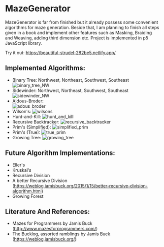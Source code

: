 # MazeGenerator

MazeGenerator is far from finished but it already possess some convenient algorithms for maze generation.
Beside that, I am planning to finish all steps given in a book and implement other features such as Masking, Braiding and Weaving, adding third dimension etc.
Project is implemented in p5 JavaScript library.

Try it out: https://beautiful-strudel-282be5.netlify.app/

## Implemented Algorithms:
  * Binary Tree: Northwest, Northeast, Southwest, Southeast
  ![binary_tree_NW](https://github.com/IlijaRa/MazeGenerator/assets/64584067/82f0e222-a537-4afa-9064-80ffa7ca78ff)
  * Sidewinder: Northwest, Northeast, Southwest, Southeast
  ![sidewinder_NW](https://github.com/IlijaRa/MazeGenerator/assets/64584067/987af962-5790-4096-aadc-518917c39d3b)
  * Aldous-Broder:                                                                                              
  ![adous_broder](https://github.com/IlijaRa/MazeGenerator/assets/64584067/c8359f26-5d09-42a2-8063-ec6b24d84295)
  * Wilson's:
  ![wilsons](https://github.com/IlijaRa/MazeGenerator/assets/64584067/8aa62e77-d506-4c02-a02e-423f489d65e9)
  * Hunt-and-Kill:
  ![hunt_and_kill](https://github.com/IlijaRa/MazeGenerator/assets/64584067/114b834e-9551-433e-b874-3a0dfd94a456)
  * Recursive Backtracker:
  ![recursive_backtracker](https://github.com/IlijaRa/MazeGenerator/assets/64584067/c4278fcf-174c-4249-8ef8-6f6f5d61588e)
  * Prim's (Simplified):
  ![simplified_prim](https://github.com/IlijaRa/MazeGenerator/assets/64584067/b07d21a7-29e1-4303-8b93-8dada3e6e89d)
  * Prim's (True):
  ![true_prim](https://github.com/IlijaRa/MazeGenerator/assets/64584067/039a917e-1a16-4d21-9566-3d843a54cfe4)
  * Growing Tree:
  ![growing_tree](https://github.com/IlijaRa/MazeGenerator/assets/64584067/a7ab6237-9087-4d84-b9b2-deebebc07561)

## Future Algorithm Implementations:
  * Eller's
  * Kruskal's
  * Recursive Division
  * A better Recursive Division (https://weblog.jamisbuck.org/2015/1/15/better-recursive-division-algorithm.html)
  * Growing Forest

## Literature And References:
  * Mazes for Programmers by Jamis Buck (http://www.mazesforprogrammers.com/)
  * The Bucklog, assorted ramblings by Jamis Buck (https://weblog.jamisbuck.org/)
